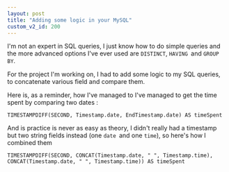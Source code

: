 ```yaml
---
layout: post
title: "Adding some logic in your MySQL"
custom_v2_id: 200
---
```


<p>I'm not an expert in SQL queries, I just know how to do simple queries and the more advanced options I've ever used are <code>DISTINCT</code>, <code>HAVING </code>and <code>GROUP BY</code>.</p>
<p>For the project I'm working on, I had to add some logic to my SQL queries, to concatenate various field and compare them.</p>
<p>Here is, as a reminder, how I've managed to I've managed to get the time spent by comparing two dates :</p>
<pre><code lang="ini">TIMESTAMPDIFF(SECOND, Timestamp.date, EndTimestamp.date) AS timeSpent</code></pre><p>And is practice is never as easy as theory, I didn't really had a timestamp but two string fields instead (one <code>date </code>and one <code>time</code>), so here's how I combined them</p>
<pre><code lang="ini">TIMESTAMPDIFF(SECOND, CONCAT(Timestamp.date, " ", Timestamp.time), CONCAT(Timestamp.date, " ", Timestamp.time)) AS timeSpent<br /></code></pre><p> </p>
